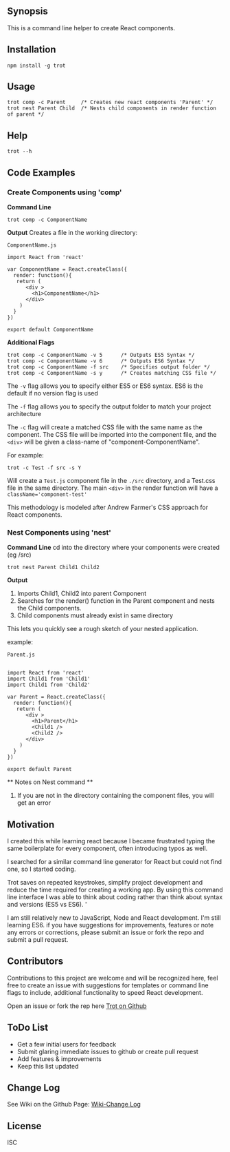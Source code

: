 ## Synopsis

This is a command line helper to create React components.

## Installation

    npm install -g trot

## Usage

    trot comp -c Parent     /* Creates new react components 'Parent' */
    trot nest Parent Child  /* Nests child components in render function of parent */


## Help

    trot --h

## Code Examples

### Create Components using 'comp'

**Command Line**

    trot comp -c ComponentName

**Output**
Creates a file in the working directory:

    ComponentName.js

    import React from 'react'

    var ComponentName = React.createClass({
      render: function(){
       return (
          <div >
            <h1>ComponentName</h1>
          </div>
        )
      }
    })

    export default ComponentName

**Additional Flags**

    trot comp -c ComponentName -v 5      /* Outputs ES5 Syntax */
    trot comp -c ComponentName -v 6      /* Outputs ES6 Syntax */
    trot comp -c ComponentName -f src    /* Specifies output folder */
    trot comp -c ComponentName -s y      /* Creates matching CSS file */

The ```-v``` flag allows you to specify either ES5 or ES6 syntax.
ES6 is the default if no version flag is used

The ```-f``` flag allows you to specify the output folder to match your project architecture

The ```-c``` flag will create a matched CSS file with the same name as the component.  The CSS file will be imported into the component file, and the ```<div>``` will be given a class-name of "component-ComponentName".

For example:

    trot -c Test -f src -s Y

Will create a ```Test.js``` component file in the ```./src``` directory, and a Test.css file in the same directory. The main ```<div>``` in the render function will have a ```className='component-test'```

This methodology is modeled after Andrew Farmer's CSS approach for React components.


### Nest Components using 'nest'

**Command Line**
cd into the directory where your components were created (eg /src)

    trot nest Parent Child1 Child2

**Output**

1.  Imports Child1, Child2 into parent Component
1.  Searches for the render() function in the Parent component and nests the Child components.
1.  Child components must already exist in same directory

This lets you quickly see a rough sketch of your nested application.

example:

    Parent.js


    import React from 'react'
    import Child1 from 'Child1'
    import Child1 from 'Child2'

    var Parent = React.createClass({
      render: function(){
       return (
          <div >
            <h1>Parent</h1>
            <Child1 />
            <Child2 />
          </div>
        )
      }
    })

    export default Parent

** Notes on Nest command **
1. If you are not in the directory containing the component files, you will get an error


## Motivation

I created this while learning react because I became frustrated typing the same boilerplate for every component, often introducing typos as well.

I searched for a similar command line generator for React but could not find one, so I started coding.

Trot saves on repeated keystrokes, simplify project development and reduce the time required for creating a working app.
By using this command line interface I was able to think about coding rather than think about syntax and versions (ES5 vs ES6). '

I am still relatively new to JavaScript, Node and React development.  I'm still learning ES6. if you have suggestions for improvements, features or note any errors or corrections, please submit an issue or fork the repo and submit a pull request.




## Contributors

Contributions to this project are welcome and will be recognized here,
feel free to create an issue with suggestions for templates or command line flags to include,
additional functionality to speed React development.

Open an issue or fork the rep here [Trot on Github](https://github.com/AdventureBear/trot "Trot on Github")


## ToDo List

* Get a few initial users for feedback
* Submit glaring immediate issues to github or create pull request
* Add features & improvements
* Keep this list updated

## Change Log
See Wiki on the Github Page:
[Wiki-Change Log](https://github.com/AdventureBear/trot/wiki/Change-Log "Change Log")

## License

ISC